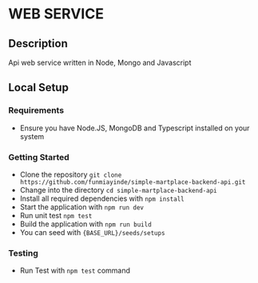# WEB SERVICE

## Description
Api web service written in Node, Mongo and Javascript

## Local Setup

### Requirements

- Ensure you have Node.JS, MongoDB and Typescript installed on your system


### Getting Started
- Clone the repository `git clone https://github.com/funmiayinde/simple-martplace-backend-api.git`
- Change into the directory `cd simple-martplace-backend-api`
- Install all required dependencies with `npm install`
- Start the application with `npm run dev`
- Run unit test `npm test`
- Build the application with `npm run build`
- You can seed with `{BASE_URL}/seeds/setups` 

### Testing
- Run Test with `npm test` command


